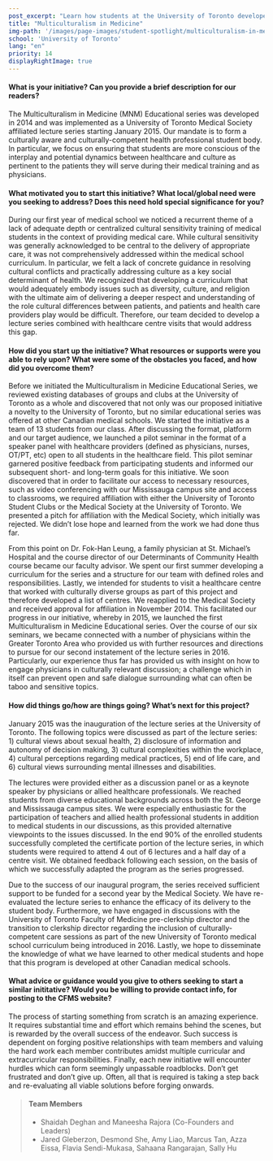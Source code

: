 ```yaml
---
post_excerpt: "Learn how students at the University of Toronto developed a lecture series on multicultural issues in medicine."
title: "Multiculturalism in Medicine"
img-path: '/images/page-images/student-spotlight/multiculturalism-in-medicine.png'
school: 'University of Toronto'
lang: "en"
priority: 14
displayRightImage: true
---
```

#### **What is your initiative? Can you provide a brief description for our readers?**

The Multiculturalism in Medicine (MNM) Educational series was developed in 2014 and was implemented as a University of Toronto Medical Society affiliated lecture series starting January 2015\. Our mandate is to form a culturally aware and culturally-competent health professional student body. In particular, we focus on ensuring that students are more conscious of the interplay and potential dynamics between healthcare and culture as pertinent to the patients they will serve during their medical training and as physicians.

#### **What motivated you to start this initiative? What local/global need were you seeking to address? Does this need hold special significance for you?**

During our first year of medical school we noticed a recurrent theme of a lack of adequate depth or centralized cultural sensitivity training of medical students in the context of providing medical care. While cultural sensitivity was generally acknowledged to be central to the delivery of appropriate care, it was not comprehensively addressed within the medical school curriculum. In particular, we felt a lack of concrete guidance in resolving cultural conflicts and practically addressing culture as a key social determinant of health. We recognized that developing a curriculum that would adequately embody issues such as diversity, culture, and religion with the ultimate aim of delivering a deeper respect and understanding of the role cultural differences between patients, and patients and health care providers play would be difficult. Therefore, our team decided to develop a lecture series combined with healthcare centre visits that would address this gap.

#### **How did you start up the initiative? What resources or supports were you able to rely upon? What were some of the obstacles you faced, and how did you overcome them?**

Before we initiated the Multiculturalism in Medicine Educational Series, we reviewed existing databases of groups and clubs at the University of Toronto as a whole and discovered that not only was our proposed initiative a novelty to the University of Toronto, but no similar educational series was offered at other Canadian medical schools. We started the initiative as a team of 13 students from our class. After discussing the format, platform and our target audience, we launched a pilot seminar in the format of a speaker panel with healthcare providers (defined as physicians, nurses, OT/PT, etc) open to all students in the healthcare field. This pilot seminar garnered positive feedback from participating students and informed our subsequent short- and long-term goals for this initiative. We soon discovered that in order to facilitate our access to necessary resources, such as video conferencing with our Mississauga campus site and access to classrooms, we required affiliation with either the University of Toronto Student Clubs or the Medical Society at the University of Toronto. We presented a pitch for affiliation with the Medical Society, which initially was rejected. We didn’t lose hope and learned from the work we had done thus far.

From this point on Dr. Fok-Han Leung, a family physician at St. Michael’s Hospital and the course director of our Determinants of Community Health course became our faculty advisor. We spent our first summer developing a curriculum for the series and a structure for our team with defined roles and responsibilities. Lastly, we intended for students to visit a healthcare centre that worked with culturally diverse groups as part of this project and therefore developed a list of centres. We reapplied to the Medical Society and received approval for affiliation in November 2014\. This facilitated our progress in our initiative, whereby in 2015, we launched the first Multiculturalism in Medicine Educational series. Over the course of our six seminars, we became connected with a number of physicians within the Greater Toronto Area who provided us with further resources and directions to pursue for our second instatement of the lecture series in 2016\. Particularly, our experience thus far has provided us with insight on how to engage physicians in culturally relevant discussion; a challenge which in itself can prevent open and safe dialogue surrounding what can often be taboo and sensitive topics.

#### **How did things go/how are things going? What’s next for this project?**

January 2015 was the inauguration of the lecture series at the University of Toronto. The following topics were discussed as part of the lecture series: 1) cultural views about sexual health, 2) disclosure of information and autonomy of decision making, 3) cultural complexities within the workplace, 4) cultural perceptions regarding medical practices, 5) end of life care, and 6) cultural views surrounding mental illnesses and disabilities.

The lectures were provided either as a discussion panel or as a keynote speaker by physicians or allied healthcare professionals. We reached students from diverse educational backgrounds across both the St. George and Mississauga campus sites. We were especially enthusiastic for the participation of teachers and allied health professional students in addition to medical students in our discussions, as this provided alternative viewpoints to the issues discussed. In the end 90% of the enrolled students successfully completed the certificate portion of the lecture series, in which students were required to attend 4 out of 6 lectures and a half day of a centre visit. We obtained feedback following each session, on the basis of which we successfully adapted the program as the series progressed.

Due to the success of our inaugural program, the series received sufficient support to be funded for a second year by the Medical Society. We have re-evaluated the lecture series to enhance the efficacy of its delivery to the student body. Furthermore, we have engaged in discussions with the University of Toronto Faculty of Medicine pre-clerkship director and the transition to clerkship director regarding the inclusion of culturally-competent care sessions as part of the new University of Toronto medical school curriculum being introduced in 2016. Lastly, we hope to disseminate the knowledge of what we have learned to other medical students and hope that this program is developed at other Canadian medical schools.

#### **What advice or guidance would you give to others seeking to start a similar inititative? Would you be willing to provide contact info, for posting to the CFMS website?**

The process of starting something from scratch is an amazing experience. It requires substantial time and effort which remains behind the scenes, but is rewarded by the overall success of the endeavor. Such success is dependent on forging positive relationships with team members and valuing the hard work each member contributes amidst multiple curricular and extracurricular responsibilities. Finally, each new initiative will encounter hurdles which can form seemingly unpassable roadblocks. Don’t get frustrated and don’t give up. Often, all that is required is taking a step back and re-evaluating all viable solutions before forging onwards.

> #### **Team Members**
> 
> *   Shaidah Deghan and Maneesha Rajora (Co-Founders and Leaders)
> *   Jared Gleberzon, Desmond She, Amy Liao, Marcus Tan, Azza Eissa, Flavia Sendi-Mukasa, Sahaana Rangarajan, Sally Hu